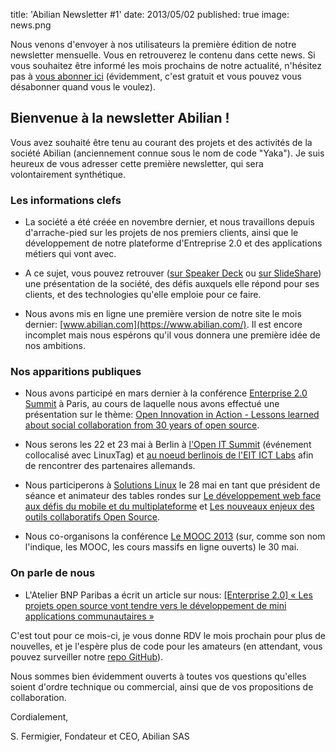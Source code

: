 title: 'Abilian Newsletter #1'
date: 2013/05/02
published: true
image: news.png

Nous venons d'envoyer à nos utilisateurs la première édition de notre newsletter mensuelle. Vous en retrouverez le contenu dans cette news. Si vous souhaitez être informé les mois prochains de notre actualité, n'hésitez pas à [vous abonner ici](http://eepurl.com/txGlH) (évidemment, c'est gratuit et vous pouvez vous désabonner quand vous le voulez).


## Bienvenue à la newsletter Abilian !

Vous avez souhaité être tenu au courant des projets et des activités de la société Abilian (anciennement connue sous le nom de code "Yaka"). Je suis heureux de vous adresser cette première newsletter, qui sera volontairement synthétique.

### Les informations clefs

- La société a été créée en novembre dernier, et nous travaillons depuis d'arrache-pied sur les projets de nos premiers clients, ainsi que le développement de notre plateforme d'Entreprise 2.0 et des applications métiers qui vont avec.

- A ce sujet, vous pouvez retrouver ([sur Speaker Deck](https://speakerdeck.com/sfermigier/pitch-abilian-mai-2013) ou [sur SlideShare](http://www.slideshare.net/sfermigier/pitch-abilian-mai-2013)) une présentation de la société, des défis auxquels elle répond pour ses clients, et des technologies qu'elle emploie pour ce faire.

- Nous avons mis en ligne une première version de notre site le mois dernier:
  [www.abilian.com](https://www.abilian.com/). Il est encore incomplet mais nous espérons qu'il vous donnera une première idée de nos ambitions.

### Nos apparitions publiques

- Nous avons participé en mars dernier à la conférence [Enterprise 2.0 Summit](https://www.abilian.com/fr/news/entreprise-2.0-summit-2013) à Paris, au cours de laquelle nous avons effectué une présentation sur le thème: [Open Innovation in Action - Lessons learned about social collaboration from 30 years of open source](http://www.slideshare.net/sfermigier/open-innovation-in-action).

- Nous serons les 22 et 23 mai à Berlin à [l'Open IT Summit](http://www.open-it-summit.de/) (événement collocalisé avec LinuxTag) et [au noeud berlinois de l'EIT ICT Labs](http://www.eitictlabs.eu/about-us/nodes-co-location-centres/berlin/) afin de rencontrer des partenaires allemands.

- Nous participerons à [Solutions Linux](http://www.solutionslinux.fr/) le 28 mai en tant que président de séance et animateur des tables rondes sur [Le développement web face aux défis du mobile et du multiplateforme](http://www.solutionslinux.fr/D%C3%A9veloppement+Web_168_3482.html) et [Les nouveaux enjeux des outils collaboratifs Open Source](http://www.solutionslinux.fr/Les+nouveaux+enjeux+des+outils+collaboratifs+Open+Source_168_3485.html).

- Nous co-organisons la conférence [Le MOOC 2013](http://workshop.lemooc.com/fr/) (sur, comme son nom l'indique, les MOOC, les cours massifs en ligne ouverts) le 30 mai.

### On parle de nous

- L'Atelier BNP Paribas a écrit un article sur nous: [[Enterprise 2.0] « Les projets open source vont tendre vers le développement de mini applications communautaires »](http://www.atelier.net/trends/articles/enterprise-20-projets-open-source-tendre-vers-developpement-de-mini-applications-communautaires)

C'est tout pour ce mois-ci, je vous donne RDV le mois prochain pour plus de nouvelles, et je l'espère plus de code pour les amateurs (en attendant, vous pouvez surveiller notre [repo GitHub](https://github.com/abilian/)).

Nous sommes bien évidemment ouverts à toutes vos questions qu'elles soient d'ordre technique ou commercial, ainsi que de vos propositions de collaboration.

Cordialement,

  S. Fermigier, Fondateur et CEO, Abilian SAS
